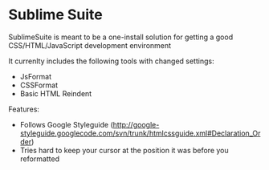 Sublime Suite
=============

SublimeSuite is meant to be a one-install solution for getting a good CSS/HTML/JavaScript development environment

It currenlty includes the following tools with changed settings:
* JsFormat
* CSSFormat
* Basic HTML Reindent

Features:
* Follows Google Styleguide (http://google-styleguide.googlecode.com/svn/trunk/htmlcssguide.xml#Declaration_Order)
* Tries hard to keep your cursor at the position it was before you reformatted
